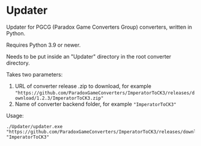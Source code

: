 # Updater
Updater for PGCG (Paradox Game Converters Group) converters, written in Python.

Requires Python 3.9 or newer.

Needs to be put inside an "Updater" directory in the root converter directory.

Takes two parameters:
1) URL of converter release .zip to download, for example `"https://github.com/ParadoxGameConverters/ImperatorToCK3/releases/download/1.2.3/ImperatorToCK3.zip"`
2) Name of converter backend folder, for example `"ImperatorToCK3"`

Usage:
```
./Updater/updater.exe "https://github.com/ParadoxGameConverters/ImperatorToCK3/releases/download/1.2.3/ImperatorToCK3.zip" "ImperatorToCK3"
```
